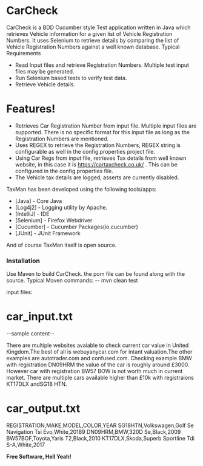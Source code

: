 # CarCheck

CarCheck is a BDD Cucumber style Test application written in Java which retrieves Vehicle information for a given list of Vehicle Registration Numbers.  It uses Selenium to retrieve details by comparing the list of Vehicle Registration Numbers against a well known database.
Typical Requirements
- Read Input files and retrieve Registration Numbers. Multiple test input files may be generated.
- Run Selenium based tests to verify test data.
- Retrieve Vehicle details.

# Features!

- Retrieves Car Registration Number from input file.  Multiple input files are supported.  There is no specific format for this input file as long as the Registration Numbers are mentioned.
- Uses REGEX to retrieve the Registration Numbers, REGEX string is configurable as well in the config.properties project file.
- Using Car Regs from input file, retrieves Tax details from well known website, in this case it is https://cartaxcheck.co.uk/ .  This can be configured in the config.properties file.
- The Vehicle tax details are logged, asserts are currently disabled.

TaxMan has been developed using the following tools/apps:

* [Java]     - Core Java
* [Log4j2]   - Logging utility by Apache.
* [IntelliJ] - IDE
* [Selenium] - Firefox Webdriver
* [Cucumber] - Cucumber Packages(io.cucumber)
* [JUnit]    - JUnit Framework


And of course TaxMan itself is open source.

### Installation

Use Maven to build CarCheck.  the pom file can be found along with the source.
Typical Maven commands:
-- mvn clean test


input files:

# car_input.txt
--sample content--

There are multiple websites avaiable to check current car value in United Kingdom.The best of all is webuyanycar.com for intant valuation.The other examples are autotrader.com and confused.com. Checking example BMW with registration DN09HRM the value of the car is roughly around £3000. However car with registration BW57 BOW is not worth much in current market. There are multiple cars available higher than £10k with registraions KT17DLX andSG18 HTN.

# car_output.txt
REGISTRATION,MAKE,MODEL,COLOR,YEAR
SG18HTN,Volkswagen,Golf Se Navigation Tsi Evo,White,20189
DN09HRM,BMW,320D Se,Black,2009
BW57BOF,Toyota,Yaris T2,Black,2010
KT17DLX,Skoda,Superb Sportline Tdi S-A,White,2017


**Free Software, Hell Yeah!**
